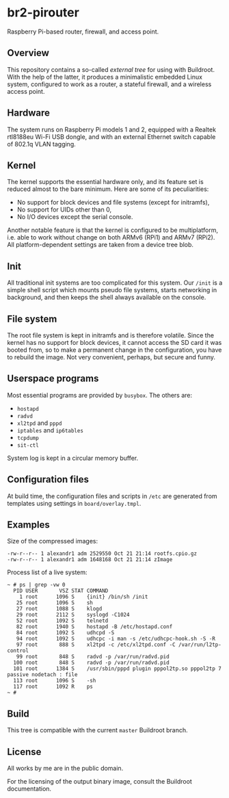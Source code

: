 # br2-pirouter
Raspberry Pi-based router, firewall, and access point.

## Overview
This repository contains a so-called *external tree* for using with
Buildroot. With the help of the latter, it produces a minimalistic
embedded Linux system, configured to work as a router, a stateful
firewall, and a wireless access point.

## Hardware
The system runs on Raspberry Pi models 1 and 2, equipped with a Realtek
rtl8188eu Wi-Fi USB dongle, and with an external Ethernet switch capable
of 802.1q VLAN tagging.

## Kernel
The kernel supports the essential hardware only, and its feature set is
reduced almost to the bare minimum. Here are some of its peculiarities:

* No support for block devices and file systems (except for initramfs),
* No support for UIDs other than 0,
* No I/O devices except the serial console.

Another notable feature is that the kernel is configured to be
multiplatform, i.e. able to work without change on both ARMv6 (RPi1) and
ARMv7 (RPi2). All platform-dependent settings are taken from a device
tree blob.

## Init
All traditional init systems are too complicated for this system. Our
`/init` is a simple shell script which mounts pseudo file systems,
starts networking in background, and then keeps the shell always
available on the console.

## File system
The root file system is kept in initramfs and is therefore volatile.
Since the kernel has no support for block devices, it cannot access the
SD card it was booted from, so to make a permanent change in the
configuration, you have to rebuild the image. Not very convenient,
perhaps, but secure and funny.

## Userspace programs
Most essential programs are provided by `busybox`. The others are:

* `hostapd`
* `radvd`
* `xl2tpd` and `pppd`
* `iptables` and `ip6tables`
* `tcpdump`
* `sit-ctl`

System log is kept in a circular memory buffer.

## Configuration files
At build time, the configuration files and scripts in `/etc` are
generated from templates using settings in `board/overlay.tmpl`.

## Examples
Size of the compressed images:

    -rw-r--r-- 1 alexandr1 adm 2529550 Oct 21 21:14 rootfs.cpio.gz
    -rw-r--r-- 1 alexandr1 adm 1648168 Oct 21 21:14 zImage

Process list of a live system:

    ~ # ps | grep -vw 0
      PID USER       VSZ STAT COMMAND
        1 root      1096 S    {init} /bin/sh /init
       25 root      1096 S    sh
       27 root      1088 S    klogd
       29 root      2112 S    syslogd -C1024
       52 root      1092 S    telnetd
       82 root      1940 S    hostapd -B /etc/hostapd.conf
       84 root      1092 S    udhcpd -S
       94 root      1092 S    udhcpc -i man -s /etc/udhcpc-hook.sh -S -R
       97 root       888 S    xl2tpd -c /etc/xl2tpd.conf -C /var/run/l2tp-control
       99 root       848 S    radvd -p /var/run/radvd.pid
      100 root       848 S    radvd -p /var/run/radvd.pid
      101 root      1384 S    /usr/sbin/pppd plugin pppol2tp.so pppol2tp 7 passive nodetach : file
      113 root      1096 S    -sh
      117 root      1092 R    ps
    ~ #

## Build
This tree is compatible with the current `master` Buildroot branch.

## License
All works by me are in the public domain.

For the licensing of the output binary image, consult the Buildroot
documentation.
